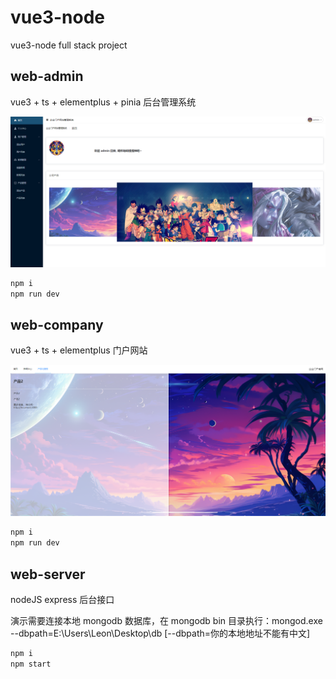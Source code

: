 # vue3-node

vue3-node full stack project

## web-admin

vue3 + ts + elementplus + pinia 后台管理系统

![](admin.png)

```bash
npm i
npm run dev
```

## web-company

vue3 + ts + elementplus 门户网站

![](company.png)

```bash
npm i
npm run dev
```

## web-server

nodeJS express 后台接口

演示需要连接本地 mongodb 数据库，在 mongodb bin 目录执行：mongod.exe --dbpath=E:\Users\Leon\Desktop\db [--dbpath=你的本地地址不能有中文]

```bash
npm i
npm start
```
